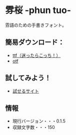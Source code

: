 # 雰桜 -phun tuo-
雰語のための手書きフォント。

## 簡易ダウンロード：
- [ttf（迷ったらこっち！）](https://github.com/epikijetesantakalu/phun-tuo/raw/refs/heads/main/Phun_Tuo.ttf)
- [otf](https://github.com/epikijetesantakalu/phun-tuo/raw/refs/heads/main/PhunTuo.otf)

## 試してみよう！
- [試せるサイト](https://epikijetesantakalu.github.io/phun-tuo/)

## 情報
- 現行バージョン・・・0.1.5
- 収録文字数・・・150
